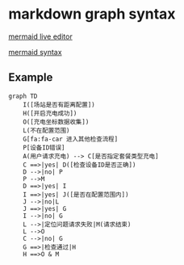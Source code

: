 # markdown graph syntax

[mermaid live editor](https://mermaid-js.github.io/mermaid-live-editor/#/edit/eyJjb2RlIjoiZ3JhcGggVERcbiAgICBBW0NocmlzdG1hc10gLS0-fEdldCBtb25leXwgQihHbyBzaG9wcGluZylcbiAgICBCIC0tPiBDe0xldCBtZSB0aGlua31cbiAgICBDIC0tPnxPbmV8IERbTGFwdG9wXVxuICAgIEMgLS0-fFR3b3wgRVtpUGhvbmVdXG4gICAgQyAtLT58VGhyZWV8IEZbZmE6ZmEtY2FyIENhcl0iLCJtZXJtYWlkIjp7InRoZW1lIjoiZGVmYXVsdCJ9LCJ1cGRhdGVFZGl0b3IiOmZhbHNlfQ)

[mermaid syntax](https://mermaid-js.github.io/mermaid/#/)

## Example

```mermaid
graph TD
    I([场站是否有距离配置])
    H([开启充电成功])
    O([充电坐标数据收集])
    L(不在配置范围)
    G[fa:fa-car 进入其他检查流程]
    P[设备ID错误]
    A(用户请求充电) --> C[是否指定套餐类型充电]
    C ==>|yes| D([检查设备ID是否正确])
    D -->|no| P
    P -->M
    D ==>|yes| I
    I ==>|yes| J([是否在配置范围内])
    J -->|no|L
    J ==>|yes| G
    I -->|no| G
    L -->|定位问题请求失败|M(请求结束)
    L -->O
    C -->|no| G
    G ==>|检查通过|H
    H ==>O & M
```
